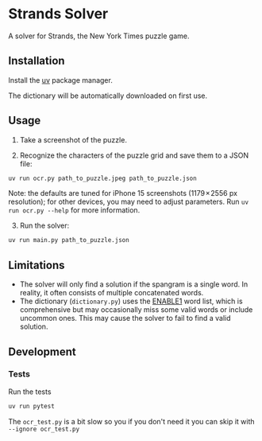 # Strands Solver

A solver for Strands, the New York Times puzzle game.

## Installation

Install the [uv](https://docs.astral.sh/uv/) package manager.

The dictionary will be automatically downloaded on first use.

## Usage

1. Take a screenshot of the puzzle.

2. Recognize the characters of the puzzle grid and save them to a JSON file:

```bash
uv run ocr.py path_to_puzzle.jpeg path_to_puzzle.json
```

Note: the defaults are tuned for iPhone 15 screenshots (1179 × 2556 px resolution); for other devices, you may need to adjust parameters. Run `uv run ocr.py --help` for more information.

3. Run the solver:

```bash
uv run main.py path_to_puzzle.json
```

## Limitations

- The solver will only find a solution if the spangram is a single word. In reality, it often consists of multiple concatenated words.
- The dictionary (`dictionary.py`) uses the [ENABLE1](https://rressler.quarto.pub/i_data_sets/data_word_lists.html) word list, which is comprehensive but may occasionally miss some valid words or include uncommon ones. This may cause the solver to fail to find a valid solution.

## Development

### Tests

Run the tests

```bash
uv run pytest
```

The `ocr_test.py` is a bit slow so you if you don't need it you can skip it with `--ignore ocr_test.py`
